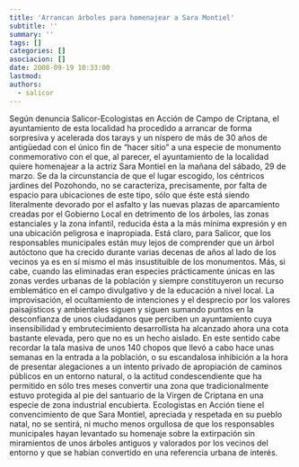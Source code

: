 ```yaml
---
title: 'Arrancan árboles para homenajear a Sara Montiel'
subtitle: ''
summary: ''
tags: []
categories: []
asociacion: []
date: 2008-09-19 10:33:00
lastmod:
authors: 
  - salicor
---
```


Según denuncia Salicor-Ecologistas en Acción de Campo de Criptana, el ayuntamiento de esta localidad ha procedido a arrancar de forma sorpresiva y acelerada dos tarays y un níspero de más de 30 años de antigüedad con el único fin de “hacer sitio” a una especie de monumento conmemorativo con el que, al parecer, el ayuntamiento de la localidad quiere homenajear a la actriz Sara Montiel en la mañana del sábado, 29 de marzo. Se da la circunstancia de que el lugar escogido, los céntricos jardines del Pozohondo, no se caracteriza, precisamente, por falta de espacio para ubicaciones de este tipo, sólo que éste está siendo literalmente devorado por el asfalto y las nuevas plazas de aparcamiento creadas por el Gobierno Local en detrimento de los árboles, las zonas estanciales y la zona infantil, reducida ésta a la más mínima expresión y en una ubicación peligrosa e inapropiada. Está claro, para Salicor, que los responsables municipales están muy lejos de comprender que un árbol autóctono que ha crecido durante varias decenas de años al lado de los vecinos ya es en sí mismo el más insustituible de los monumentos. Más, si cabe, cuando las eliminadas eran especies prácticamente únicas en las zonas verdes urbanas de la población y siempre constituyeron un recurso emblemático en el campo divulgativo y de la educación a nivel local. La improvisación, el ocultamiento de intenciones y el desprecio por los valores paisajísticos y ambientales siguen y siguen sumando puntos en la desconfianza de unos ciudadanos que perciben un ayuntamiento cuya insensibilidad y embrutecimiento desarrollista ha alcanzado ahora una cota bastante elevada, pero que no es un hecho aislado. En este sentido cabe recordar la tala masiva de unos 140 chopos que llevó a cabo hace unas semanas en la entrada a la población, o su escandalosa inhibición a la hora de presentar alegaciones a un intento privado de apropiación de caminos públicos en un entorno natural, o la actitud condescendiente que ha permitido en sólo tres meses convertir una zona que tradicionalmente estuvo protegida al pie del santuario de la Virgen de Criptana en una especie de zona industrial encubierta. Ecologistas en Acción tiene el convencimiento de que Sara Montiel, apreciada y respetada en su pueblo natal, no se sentirá, ni mucho menos orgullosa de que los responsables municipales hayan levantado su homenaje sobre la extirpación sin miramientos de unos árboles antiguos y valorados por los vecinos del entorno y que se habían convertido en una referencia urbana de interés. 